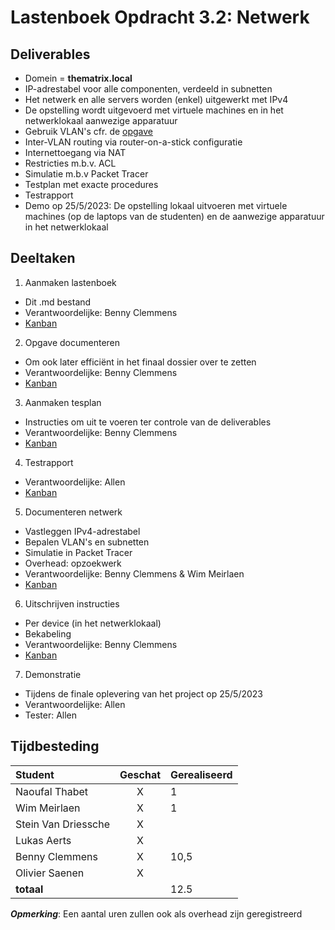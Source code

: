 # Lastenboek Opdracht 3.2: Netwerk

## Deliverables

* Domein = <strong>thematrix.local</strong>
* IP-adrestabel voor alle componenten, verdeeld in subnetten
* Het netwerk en alle servers worden (enkel) uitgewerkt met IPv4
* De opstelling wordt uitgevoerd met virtuele machines en in het netwerklokaal aanwezige apparatuur
* Gebruik VLAN's cfr. de [opgave](netwerk_opgave.md)
* Inter-VLAN routing via router-on-a-stick configuratie
* Internettoegang via NAT
* Restricties m.b.v. ACL
* Simulatie m.b.v Packet Tracer
* Testplan met exacte procedures
* Testrapport
* Demo op 25/5/2023: De opstelling lokaal uitvoeren met virtuele machines (op de laptops van de studenten) en de aanwezige apparatuur in het netwerklokaal

## Deeltaken

1. Aanmaken lastenboek
  - Dit .md bestand
  - Verantwoordelijke: Benny Clemmens
  - [Kanban](https://sep-2223-t01.atlassian.net/browse/SEP2223T01-117)

2. Opgave documenteren
  - Om ook later efficiënt in het finaal dossier over te zetten
  - Verantwoordelijke: Benny Clemmens
  - [Kanban](https://sep-2223-t01.atlassian.net/browse/SEP2223T01-121)

3. Aanmaken tesplan
  - Instructies om uit te voeren ter controle van de deliverables
  - Verantwoordelijke: Benny Clemmens
  - [Kanban](https://sep-2223-t01.atlassian.net/browse/SEP2223T01-118)

4. Testrapport
  - Verantwoordelijke: Allen
  - [Kanban](https://sep-2223-t01.atlassian.net/browse/SEP2223T01-119)

5. Documenteren netwerk
  - Vastleggen IPv4-adrestabel
  - Bepalen VLAN's en subnetten
  - Simulatie in Packet Tracer
  - Overhead: opzoekwerk
  - Verantwoordelijke: Benny Clemmens & Wim Meirlaen
  - [Kanban](https://sep-2223-t01.atlassian.net/browse/SEP2223T01-44)

6. Uitschrijven instructies
  - Per device (in het netwerklokaal)
  - Bekabeling
  - Verantwoordelijke: Benny Clemmens
  - [Kanban](https://sep-2223-t01.atlassian.net/browse/SEP2223T01-120)

7.  Demonstratie
  - Tijdens de finale oplevering van het project op 25/5/2023
  - Verantwoordelijke: Allen
  - Tester: Allen

## Tijdbesteding

| Student             | Geschat | Gerealiseerd |
| :------------------ | :-----: | :----------- |
| Naoufal Thabet      | X       | 1            |
| Wim Meirlaen        | X       | 1            |
| Stein Van Driessche | X       |              |
| Lukas Aerts         | X       |              |
| Benny Clemmens      | X       | 10,5         |
| Olivier Saenen      | X       |              |
| **totaal**          |         | 12.5         |

***Opmerking***: Een aantal uren zullen ook als overhead zijn geregistreerd
